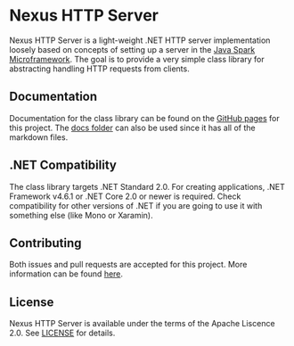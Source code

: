 # Nexus HTTP Server
Nexus HTTP Server is a light-weight .NET HTTP server implementation
loosely based on concepts of setting up a server in the
[Java Spark Microframework](http://sparkjava.com/). The goal is to
provide a very simple class library for abstracting handling HTTP
requests from clients.

## Documentation
Documentation for the class library can be found on the
[GitHub pages](https://thenexusavenger.github.io/Nexus-HTTP-Server)
for this project. The [docs folder](docs) can also be used since it has all
of the markdown files.

## .NET Compatibility
The class library targets .NET Standard 2.0. For creating applications,
.NET Framework v4.6.1 or .NET Core 2.0 or newer is required. Check compatibility
for other versions of .NET if you are going to use it with something
else (like Mono or Xaramin).

## Contributing
Both issues and pull requests are accepted for this project.
More information can be found [here](docs/contributing.md).

## License
Nexus HTTP Server is available under the terms of the Apache 
Liscence 2.0. See [LICENSE](LICENSE) for details.
